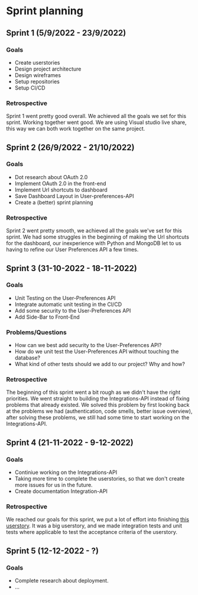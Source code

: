 # Sprint planning

## Sprint 1 (5/9/2022 - 23/9/2022)
### Goals
- Create userstories
- Design project architecture
- Design wireframes
- Setup repositories
- Setup CI/CD

### Retrospective
Sprint 1 went pretty good overall. 
We achieved all the goals we set for this sprint.
Working together went good. 
We are using Visual studio live share, this way we can both work together on the same project.

## Sprint 2 (26/9/2022 - 21/10/2022)
### Goals
- Dot research about OAuth 2.0
- Implement OAuth 2.0 in the front-end
- Implement Url shortcuts to dashboard
- Save Dashboard Layout in User-preferences-API
- Create a (better) sprint planning

### Retrospective
Sprint 2 went pretty smooth, we achieved all the goals we've set for this sprint.
We had some struggles in the beginning of making the Url shortcuts for the dashboard, our inexperience with Python and MongoDB let to us having to refine our User Preferences API a few times.

## Sprint 3 (31-10-2022 - 18-11-2022)
### Goals
- Unit Testing on the User-Preferences API
- Integrate automatic unit testing in the CI/CD
- Add some security to the User-Preferences API
- Add Side-Bar to Front-End

### Problems/Questions
- How can we best add security to the User-Preferences API?
- How do we unit test the User-Preferences API without touching the database?
- What kind of other tests should we add to our project? Why and how?

### Retrospective
The beginning of this sprint went a bit rough as we didn't have the right priorities. We went straight to building the Integrations-API instead of fixing problems that already existed. We solved this problem by first looking back at the problems we had (authentication, code smells, better issue overview), after solving these problems, we still had some time to start working on the Integrations-API.

## Sprint 4 (21-11-2022 - 9-12-2022)
### Goals
- Continiue working on the Integrations-API
- Taking more time to complete the userstories, so that we don't create more issues for us in the future.
- Create documentation Integration-API

### Retrospective
We reached our goals for this sprint, we put a lot of effort into finishing [this userstory](https://github.com/IPS3-DB04-Teun-Mos-Lukas-Jansen/.github/issues/3).
It was a big userstory, and we made integration tests and unit tests where applicable to test the acceptance criteria of the userstory.

## Sprint 5 (12-12-2022 - ?)
### Goals
- Complete research about deployment.
- ...
